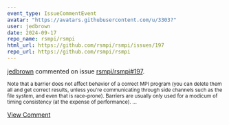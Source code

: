 ```yaml
---
event_type: IssueCommentEvent
avatar: "https://avatars.githubusercontent.com/u/3303?"
user: jedbrown
date: 2024-09-17
repo_name: rsmpi/rsmpi
html_url: https://github.com/rsmpi/rsmpi/issues/197
repo_url: https://github.com/rsmpi/rsmpi
---
```


<a href='https://github.com/jedbrown' target='_blank'>jedbrown</a> commented on issue <a href='https://github.com/rsmpi/rsmpi/issues/197' target='_blank'>rsmpi/rsmpi#197</a>.

<small>Note that a barrier does not affect behavior of a correct MPI program (you can delete them all and get correct results, unless you're communicating through side channels such as the file system, and even that is race-prone). Barriers are usually only used for a modicum of timing consistency (at the expense of performance)....</small>

<a href='https://github.com/rsmpi/rsmpi/issues/197' target='_blank'>View Comment</a>